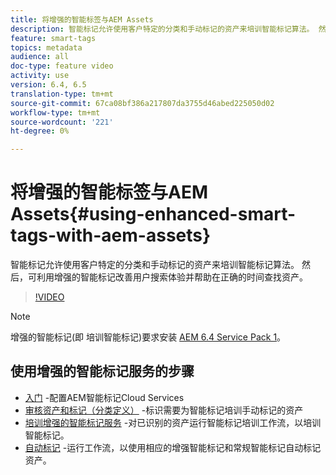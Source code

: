 ```yaml
---
title: 将增强的智能标签与AEM Assets
description: 智能标记允许使用客户特定的分类和手动标记的资产来培训智能标记算法。 然后，可利用增强的智能标记改善用户搜索体验并帮助在正确的时间查找资产。
feature: smart-tags
topics: metadata
audience: all
doc-type: feature video
activity: use
version: 6.4, 6.5
translation-type: tm+mt
source-git-commit: 67ca08bf386a217807da3755d46abed225050d02
workflow-type: tm+mt
source-wordcount: '221'
ht-degree: 0%

---
```



# 将增强的智能标签与AEM Assets{#using-enhanced-smart-tags-with-aem-assets}

智能标记允许使用客户特定的分类和手动标记的资产来培训智能标记算法。 然后，可利用增强的智能标记改善用户搜索体验并帮助在正确的时间查找资产。

>[!VIDEO](https://video.tv.adobe.com/v/22254/?quality=9&learn=on)

>[!NOTE]
> 增强的智能标记(即 培训智能标记)要求安装 [AEM 6.4 Service Pack 1](https://docs.adobe.com/content/help/en/experience-manager-64/release-notes/sp-release-notes.html#experience-manager-6410)。

## 使用增强的智能标记服务的步骤

* [入门](https://docs.adobe.com/content/help/en/experience-manager-65/assets/managing/config-smart-tagging.html) -配置AEM智能标记Cloud Services
* [审核资产和标记（分类定义）](https://docs.adobe.com/content/help/en/experience-manager-65/assets/managing/smart-tags-training-guidelines.html) -标识需要为智能标记培训手动标记的资产
* [培训增强的智能标记服务](https://docs.adobe.com/content/help/en/experience-manager-64/assets/administer/enhanced-smart-tags.html#TrainingtheEnhancedSmartTagsservice) -对已识别的资产运行智能标记培训工作流，以培训智能标记。
* [自动标记](https://docs.adobe.com/content/help/en/experience-manager-65/assets/administer/enhanced-smart-tags.html#Taggingassetsautomatically) -运行工作流，以使用相应的增强智能标记和常规智能标记自动标记资产。
